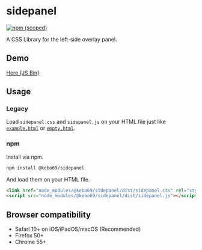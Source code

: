 # sidepanel

[![npm (scoped)](https://img.shields.io/npm/v/@kebo69/sidepanel.svg)](https://www.npmjs.com/package/@kebo69/sidepanel)

A CSS Library for the left-side overlay panel.

## Demo

[Here (JS Bin)](http://jsbin.com/wixucigeyi/1/edit?html,css,js,output)

## Usage

### Legacy

Load `sidepanel.css` and `sidepanel.js` on your HTML file just like [`example.html`](./example.html) or [`empty.html`](./empty.html).

### npm

Install via npm.

```bash
npm install @kebo69/sidepanel
```

And load them on your HTML file.

```html
<link href="node_modules/@kebo69/sidepanel/dist/sidepanel.css" rel="stylesheet">
<script src="node_modules/@kebo69/sidepanel/dist/sidepanel.js"></script>
```

## Browser compatibility

- Safari 10+ on iOS/iPadOS/macOS (Recommended)
- Firefox 50+
- Chrome 55+
